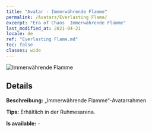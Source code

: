 ```yaml
---
title: "Avatar - Immerwährende Flamme"
permalink: /Avatars/Everlasting Flame/
excerpt: "Era of Chaos  Immerwährende Flamme"
last_modified_at: 2021-04-21
locale: de
ref: "Everlasting Flame.md"
toc: false
classes: wide
---
```

 ![Immerwährende Flamme](/images/a/avatarFrame_77.png)

## Details

 **Beschreibung:** „Immerwährende Flamme“-Avatarrahmen 

 **Tips:** Erhältlich in der Ruhmesarena. 

 **Is available:**  - 

